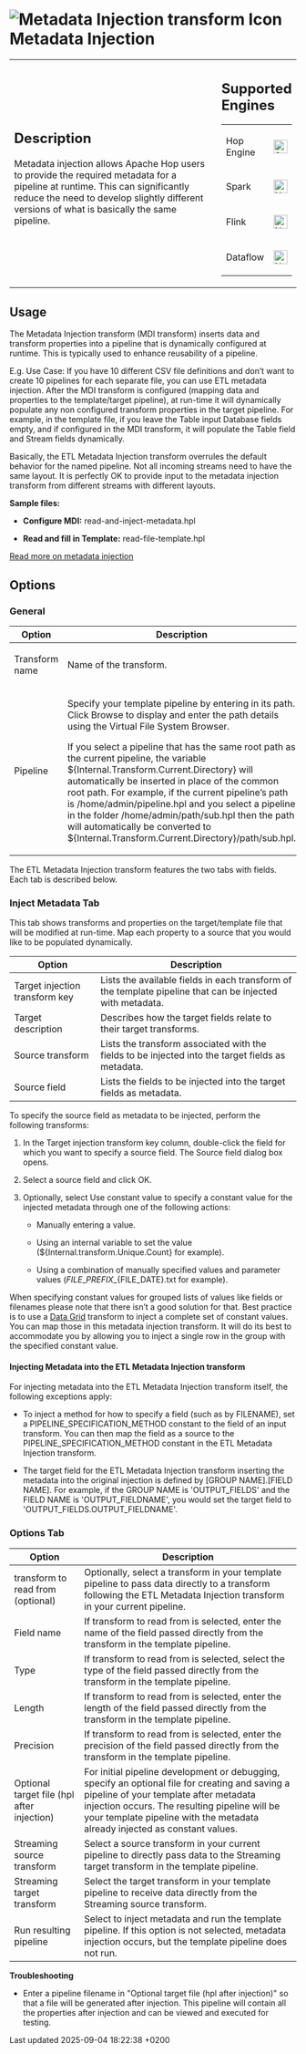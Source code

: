 <div id="header">

# <span class="image image-doc-icon">![Metadata Injection transform Icon](../assets/images/transforms/icons/GenericTransform.svg)</span> Metadata Injection

</div>

<div id="content">

<div id="preamble">

<div class="sectionbody">

<table>
<colgroup>
<col style="width: 75%" />
<col style="width: 25%" />
</colgroup>
<tbody>
<tr class="odd">
<td><div class="content">
<div class="sect1">
<h2 id="_description">Description</h2>
<div class="sectionbody">
<div class="paragraph">
<p>Metadata injection allows Apache Hop users to provide the required metadata for a pipeline at runtime. This can significantly reduce the need to develop slightly different versions of what is basically the same pipeline.</p>
</div>
</div>
</div>
</div></td>
<td><div class="content">
<div class="sect1">
<h2 id="_supported_engines">Supported Engines</h2>
<div class="sectionbody">
<table>
<tbody>
<tr class="odd">
<td><p>Hop Engine</p></td>
<td><div class="content">
<div class="paragraph">
<p><span class="image"><img src="../assets/images/check_mark.svg" alt="Supported" width="24" /></span></p>
</div>
</div></td>
</tr>
<tr class="even">
<td><p>Spark</p></td>
<td><div class="content">
<div class="paragraph">
<p><span class="image"><img src="../assets/images/cross.svg" alt="Not Supported" width="24" /></span></p>
</div>
</div></td>
</tr>
<tr class="odd">
<td><p>Flink</p></td>
<td><div class="content">
<div class="paragraph">
<p><span class="image"><img src="../assets/images/cross.svg" alt="Not Supported" width="24" /></span></p>
</div>
</div></td>
</tr>
<tr class="even">
<td><p>Dataflow</p></td>
<td><div class="content">
<div class="paragraph">
<p><span class="image"><img src="../assets/images/cross.svg" alt="Not Supported" width="24" /></span></p>
</div>
</div></td>
</tr>
</tbody>
</table>
</div>
</div>
</div></td>
</tr>
</tbody>
</table>

</div>

</div>

<div class="sect1">

## Usage

<div class="sectionbody">

<div class="paragraph">

The Metadata Injection transform (MDI transform) inserts data and transform properties into a pipeline that is dynamically configured at runtime. This is typically used to enhance reusability of a pipeline.

</div>

<div class="paragraph">

E.g. Use Case: If you have 10 different CSV file definitions and don’t want to create 10 pipelines for each separate file, you can use ETL metadata injection. After the MDI transform is configured (mapping data and properties to the template/target pipeline), at run-time it will dynamically populate any non configured transform properties in the target pipeline. For example, in the template file, if you leave the Table input Database fields empty, and if configured in the MDI transform, it will populate the Table field and Stream fields dynamically.

</div>

<div class="paragraph">

Basically, the ETL Metadata Injection transform overrules the default behavior for the named pipeline. Not all incoming streams need to have the same layout. It is perfectly OK to provide input to the metadata injection transform from different streams with different layouts.

</div>

<div class="paragraph">

**Sample files:**

</div>

<div class="ulist">

  - **Configure MDI:** read-and-inject-metadata.hpl

  - **Read and fill in Template:** read-file-template.hpl

</div>

<div class="paragraph">

[Read more on metadata injection](pipeline/metadata-injection.QZZuDZYMuE)

</div>

</div>

</div>

<div class="sect1">

## Options

<div class="sectionbody">

<div class="sect2">

### General

<table>
<colgroup>
<col style="width: 50%" />
<col style="width: 50%" />
</colgroup>
<thead>
<tr class="header">
<th>Option</th>
<th>Description</th>
</tr>
</thead>
<tbody>
<tr class="odd">
<td><p>Transform name</p></td>
<td><p>Name of the transform.</p></td>
</tr>
<tr class="even">
<td><p>Pipeline</p></td>
<td><p>Specify your template pipeline by entering in its path. Click Browse to display and enter the path details using the Virtual File System Browser.</p>
<p>If you select a pipeline that has the same root path as the current pipeline, the variable ${Internal.Transform.Current.Directory} will automatically be inserted in place of the common root path. For example, if the current pipeline’s path is /home/admin/pipeline.hpl and you select a pipeline in the folder /home/admin/path/sub.hpl then the path will automatically be converted to ${Internal.Transform.Current.Directory}/path/sub.hpl.</p></td>
</tr>
</tbody>
</table>

<div class="paragraph">

The ETL Metadata Injection transform features the two tabs with fields. Each tab is described below.

</div>

</div>

<div class="sect2">

### Inject Metadata Tab

<div class="paragraph">

This tab shows transforms and properties on the target/template file that will be modified at run-time. Map each property to a source that you would like to be populated dynamically.

</div>

| Option                         | Description                                                                                               |
| ------------------------------ | --------------------------------------------------------------------------------------------------------- |
| Target injection transform key | Lists the available fields in each transform of the template pipeline that can be injected with metadata. |
| Target description             | Describes how the target fields relate to their target transforms.                                        |
| Source transform               | Lists the transform associated with the fields to be injected into the target fields as metadata.         |
| Source field                   | Lists the fields to be injected into the target fields as metadata.                                       |

<div class="paragraph">

To specify the source field as metadata to be injected, perform the following transforms:

</div>

<div class="olist arabic">

1.  In the Target injection transform key column, double-click the field for which you want to specify a source field. The Source field dialog box opens.

2.  Select a source field and click OK.

3.  Optionally, select Use constant value to specify a constant value for the injected metadata through one of the following actions:
    
    <div class="ulist">
    
      - Manually entering a value.
    
      - Using an internal variable to set the value (${Internal.transform.Unique.Count} for example).
    
      - Using a combination of manually specified values and parameter values (${FILE\_PREFIX}\_${FILE\_DATE}.txt for example).
    
    </div>

</div>

<div class="paragraph">

When specifying constant values for grouped lists of values like fields or filenames please note that there isn’t a good solution for that. Best practice is to use a [Data Grid](pipeline/transforms/datagrid.QZZuDZYMuE) transform to inject a complete set of constant values. You can map those in this metadata injection transform. It will do its best to accommodate you by allowing you to inject a single row in the group with the specified constant value.

</div>

<div class="sect3">

#### Injecting Metadata into the ETL Metadata Injection transform

<div class="paragraph">

For injecting metadata into the ETL Metadata Injection transform itself, the following exceptions apply:

</div>

<div class="ulist">

  - To inject a method for how to specify a field (such as by FILENAME), set a PIPELINE\_SPECIFICATION\_METHOD constant to the field of an input transform. You can then map the field as a source to the PIPELINE\_SPECIFICATION\_METHOD constant in the ETL Metadata Injection transform.

  - The target field for the ETL Metadata Injection transform inserting the metadata into the original injection is defined by \[GROUP NAME\].\[FIELD NAME\]. For example, if the GROUP NAME is 'OUTPUT\_FIELDS' and the FIELD NAME is 'OUTPUT\_FIELDNAME', you would set the target field to 'OUTPUT\_FIELDS.OUTPUT\_FIELDNAME'.

</div>

</div>

</div>

<div class="sect2">

### Options Tab

| Option                                     | Description                                                                                                                                                                                                                                                               |
| ------------------------------------------ | ------------------------------------------------------------------------------------------------------------------------------------------------------------------------------------------------------------------------------------------------------------------------- |
| transform to read from (optional)          | Optionally, select a transform in your template pipeline to pass data directly to a transform following the ETL Metadata Injection transform in your current pipeline.                                                                                                    |
| Field name                                 | If transform to read from is selected, enter the name of the field passed directly from the transform in the template pipeline.                                                                                                                                           |
| Type                                       | If transform to read from is selected, select the type of the field passed directly from the transform in the template pipeline.                                                                                                                                          |
| Length                                     | If transform to read from is selected, enter the length of the field passed directly from the transform in the template pipeline.                                                                                                                                         |
| Precision                                  | If transform to read from is selected, enter the precision of the field passed directly from the transform in the template pipeline.                                                                                                                                      |
| Optional target file (hpl after injection) | For initial pipeline development or debugging, specify an optional file for creating and saving a pipeline of your template after metadata injection occurs. The resulting pipeline will be your template pipeline with the metadata already injected as constant values. |
| Streaming source transform                 | Select a source transform in your current pipeline to directly pass data to the Streaming target transform in the template pipeline.                                                                                                                                      |
| Streaming target transform                 | Select the target transform in your template pipeline to receive data directly from the Streaming source transform.                                                                                                                                                       |
| Run resulting pipeline                     | Select to inject metadata and run the template pipeline. If this option is not selected, metadata injection occurs, but the template pipeline does not run.                                                                                                               |

<div class="paragraph">

**Troubleshooting**

</div>

<div class="ulist">

  - Enter a pipeline filename in "Optional target file (hpl after injection)" so that a file will be generated after injection. This pipeline will contain all the properties after injection and can be viewed and executed for testing.

</div>

</div>

</div>

</div>

</div>

<div id="footer">

<div id="footer-text">

Last updated 2025-09-04 18:22:38 +0200

</div>

</div>
